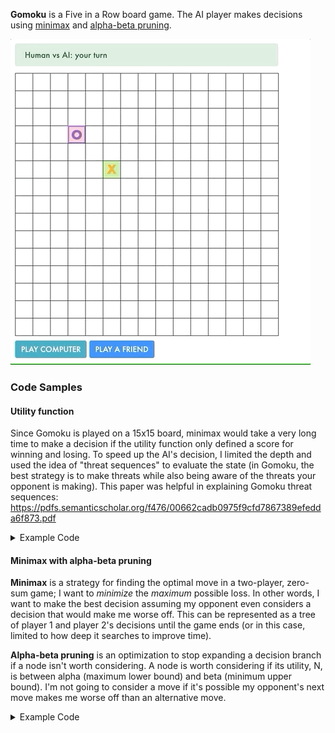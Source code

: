 **Gomoku** is a Five in a Row board game. The AI player makes decisions using [minimax](https://en.wikipedia.org/wiki/Minimax) and [alpha-beta pruning](https://en.wikipedia.org/wiki/Alpha%E2%80%93beta_pruning).

<img src="demo.gif">

### Code Samples
#### Utility function
Since Gomoku is played on a 15x15 board, minimax would take a very long time to make a decision if the utility function only defined a score for winning and losing. To speed up the AI's decision, I limited the depth and used the idea of "threat sequences" to evaluate the state (in Gomoku, the best strategy is to make threats while also being aware of the threats your opponent is making). This paper was helpful in explaining Gomoku threat sequences: https://pdfs.semanticscholar.org/f476/00662cadb0975f9cfd7867389efedda6f873.pdf
<details>
  <summary>Example Code</summary>
  
  ```js
function utility(squares) {
    const winner = calculateWinner(squares);
    if (winner) {
        if (winner[0] === 'X') {
            return 1000000;
        } else {
            return -1000000;
        }
    } else {
        let bt, t, f, sf;
        [bt, t, f, sf] = [brokenThree(squares), three(squares), four(squares), straightFour(squares)];
        return 15 * (bt[0] - bt[1]) + 25 * (t[0] - t[1]) + 40 * (f[0] - f[1]) + 400 * (sf[0] - sf[1]);
    }
}
  ```
</details>

#### Minimax with alpha-beta pruning
**Minimax** is a strategy for finding the optimal move in a two-player, zero-sum game; I want to *minimize* the *maximum* possible loss. In other words, I want to make the best decision assuming my opponent even considers a decision that would make me worse off. This can be represented as a tree of player 1 and player 2's decisions until the game ends (or in this case, limited to how deep it searches to improve time).

**Alpha-beta pruning** is an optimization to stop expanding a decision branch if a node isn't worth considering. A node is worth considering if its utility, N, is between alpha (maximum lower bound) and beta (minimum upper bound). I'm not going to consider a move if it's possible my opponent's next move makes me worse off than an alternative move.
<details>
  <summary>Example Code</summary>
  
  ```js
function maxPlayer(squares, alpha, beta, depth) {
    if (terminal(squares) || depth === 2) {
        return [utility(squares), null];
    }
    let v = [alpha, null];
    for (let action of actions(squares)) {
        const minVal = minPlayer(result(squares, action, 'X'), v[0], beta, depth + 1);
        if (minVal[0] > v[0]) {
            v = [minVal[0], action];
            if (v[0] >= beta) {
                break;
            }
        }
    }
    return v;
}

function minPlayer(squares, alpha, beta, depth) {
    if (terminal(squares) || depth === 2) {
        return [utility(squares), null];
    }
    let v = [beta, null];
    for (let action of actions(squares)) {
        const maxVal = maxPlayer(result(squares, action, 'O'), alpha, v[0], depth + 1);
        if (maxVal[0] < v[0]) {
            v = [maxVal[0], action];
            if (alpha >= v[0]) {
                break;
            }
        }
    }
    return v;

}

function aiMove(state) {
    return minPlayer(state, -Infinity, Infinity, 0)[1];
}
  ```
</details>
